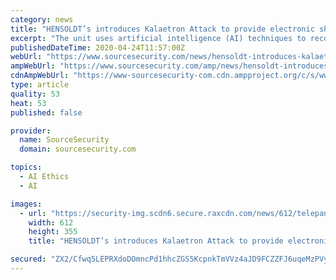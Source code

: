 ```yaml
---
category: news
title: "HENSOLDT’s introduces Kalaetron Attack to provide electronic shield for air forces"
excerpt: "The unit uses artificial intelligence (AI) techniques to recognise new threat patterns from a huge ... Project requests may be down as a result of stay-at-home orders, but this is only temporary. Business ethics are being tested, and those who lead with employee safety in mind will reap the long-term benefits. Consider offering a flexible ..."
publishedDateTime: 2020-04-24T11:57:00Z
webUrl: "https://www.sourcesecurity.com/news/hensoldt-introduces-kalaetron-attack-provide-electronic-shield-co-14732-ga-npr.1587725396.html"
ampWebUrl: "https://www.sourcesecurity.com/amp/news/hensoldt-introduces-kalaetron-attack-provide-electronic-shield-co-14732-ga-npr.1587725396.html"
cdnAmpWebUrl: "https://www-sourcesecurity-com.cdn.ampproject.org/c/s/www.sourcesecurity.com/amp/news/hensoldt-introduces-kalaetron-attack-provide-electronic-shield-co-14732-ga-npr.1587725396.html"
type: article
quality: 53
heat: 53
published: false

provider:
  name: SourceSecurity
  domain: sourcesecurity.com

topics:
  - AI Ethics
  - AI

images:
  - url: "https://security-img.scdn6.secure.raxcdn.com/news/612/telepan.jpg"
    width: 612
    height: 355
    title: "HENSOLDT’s introduces Kalaetron Attack to provide electronic shield for air forces"

secured: "ZX2/Cfwq5LEPRXdoDOmncPd1hhcZGS5KcpnkTmVVz4aJD9FCZZFJ6uqeMzPVynpnl+4H6PhLVvQ5rdKmB4sWRBMuQhajjv/1PJARTvRtepyRA3y2AeZzDKYVt/zuSpsP1JuFuLgLMchTVrIDuPu1wHb20ReH7EjULBGNj3GirbtRUkH908mK5Rl5DxvmsUrX0csbEnSB/vjzIt2koui09GGq3IGB8X0IHFjS1S/xI5Fzba9y6F/hXIcWRp9v49IxKo/hRZ70yR/VcxjQhmoQHEVOTc96qTW2vYmX3vGrZBF0XeCKhFmi8dssmI1DwS9q;Tsfsc8CgVgvjC6OxJmvZsQ=="
---
```


